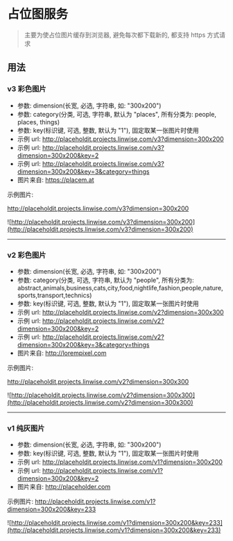 # 占位图服务

> 主要为使占位图片缓存到浏览器, 避免每次都下载新的, 都支持 https 方式请求

## 用法

### v3 彩色图片

* 参数: dimension(长宽, 必选, 字符串, 如: "300x200")
* 参数: category(分类, 可选, 字符串, 默认为 "places", 所有分类为: people, places, things)
* 参数: key(标识键, 可选, 整数, 默认为 "1"), 固定取某一张图片时使用
* 示例 url: <a href="http://placeholdit.projects.linwise.com/v3?dimension=300x200" target="_blank">http://placeholdit.projects.linwise.com/v3?dimension=300x200</a>
* 示例 url: <a href="http://placeholdit.projects.linwise.com/v3?dimension=300x200&key=2" target="_blank">http://placeholdit.projects.linwise.com/v3?dimension=300x200&key=2</a>
* 示例 url: <a href="http://placeholdit.projects.linwise.com/v3?dimension=300x200&key=3&category=things" target="_blank">http://placeholdit.projects.linwise.com/v3?dimension=300x200&key=3&category=things</a>
* 图片来自: <a href="https://placem.at" target="_blank">https://placem.at</a>


示例图片:
 

<a href="http://placeholdit.projects.linwise.com/v3?dimension=300x200" target="_blank">http://placeholdit.projects.linwise.com/v3?dimension=300x200</a>

![http://placeholdit.projects.linwise.com/v3?dimension=300x200](http://placeholdit.projects.linwise.com/v3?dimension=300x200)

---

### v2 彩色图片

* 参数: dimension(长宽, 必选, 字符串, 如: "300x200")
* 参数: category(分类, 可选, 字符串, 默认为 "people", 所有分类为: abstract,animals,business,cats,city,food,nightlife,fashion,people,nature,sports,transport,technics)
* 参数: key(标识键, 可选, 整数, 默认为 "1"), 固定取某一张图片时使用
* 示例 url: <a href="http://placeholdit.projects.linwise.com/v2?dimension=300x300" target="_blank">http://placeholdit.projects.linwise.com/v2?dimension=300x300</a>
* 示例 url: <a href="http://placeholdit.projects.linwise.com/v2?dimension=300x200&key=2" target="_blank">http://placeholdit.projects.linwise.com/v2?dimension=300x200&key=2</a>
* 示例 url: <a href="http://placeholdit.projects.linwise.com/v2?dimension=300x200&key=3&category=things" target="_blank">http://placeholdit.projects.linwise.com/v2?dimension=300x200&key=3&category=things</a>
* 图片来自: <a href="http://lorempixel.com" target="_blank">http://lorempixel.com</a>


示例图片:
 

<a href="http://placeholdit.projects.linwise.com/v2?dimension=300x300" target="_blank">http://placeholdit.projects.linwise.com/v2?dimension=300x300</a>

![http://placeholdit.projects.linwise.com/v2?dimension=300x300](http://placeholdit.projects.linwise.com/v2?dimension=300x300)   

---

### v1 纯灰图片

* 参数: dimension(长宽, 必选, 字符串, 如: "300x200")
* 参数: key(标识键, 可选, 整数, 默认为 "1"), 固定取某一张图片时使用
* 示例 url: <a href="http://placeholdit.projects.linwise.com/v1?dimension=300x200" target="_blank">http://placeholdit.projects.linwise.com/v1?dimension=300x200</a>
* 示例 url: <a href="http://placeholdit.projects.linwise.com/v1?dimension=300x200&key=2" target="_blank">http://placeholdit.projects.linwise.com/v1?dimension=300x200&key=2</a>
* 图片来自: <a href="http://placeholder.com" target="_blank">http://placeholder.com</a>

示例图片: <a href="http://placeholdit.projects.linwise.com/v1?dimension=300x200&key=233" target="_blank">http://placeholdit.projects.linwise.com/v1?dimension=300x200&key=233</a>

![http://placeholdit.projects.linwise.com/v1?dimension=300x200&key=233](http://placeholdit.projects.linwise.com/v1?dimension=300x200&key=233)